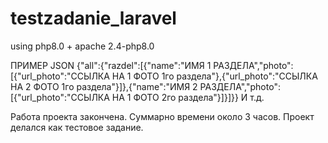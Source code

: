 # testzadanie_laravel
using php8.0 + apache 2.4-php8.0

ПРИМЕР JSON
{"all":{"razdel":[{"name":"ИМЯ 1 РАЗДЕЛА","photo":[{"url_photo":"ССЫЛКА НА 1 ФОТО 1го раздела"},{"url_photo":"ССЫЛКА НА 2 ФОТО 1го раздела"}]},{"name":"ИМЯ 2 РАЗДЕЛА","photo":[{"url_photo":"ССЫЛКА НА 1 ФОТО 2го раздела"}]}]}}
И т.д.

Работа проекта закончена.
Суммарно времени около 3 часов.
Проект делался как тестовое задание.